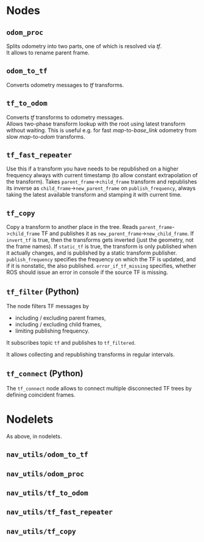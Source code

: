 # Nodes

## `odom_proc`
Splits odometry into two parts, one of which is resolved via *tf*.<br>
It allows to rename parent frame. 

## `odom_to_tf`
Converts odometry messages to *tf* transforms.

## `tf_to_odom`
Converts *tf* transforms to odometry messages.<br>
Allows two-phase transform lookup with the root using latest transform without waiting.
This is useful e.g. for fast *map*-to-*base_link* odometry from slow *map*-to-*odom* transforms.

## `tf_fast_repeater`
Use this if a transform you have needs to be republished on a higher frequency
always with current timestamp (to allow constant extrapolation of the transform).
Takes `parent_frame`->`child_frame` transform and republishes its inverse as
`child_frame`->`new_parent_frame` on `publish_frequency`, always taking the
latest available transform and stamping it with current time.

## `tf_copy`
Copy a transform to another place in the tree. Reads `parent_frame`->`child_frame`
TF and publishes it as `new_parent_frame`->`new_child_frame`. If `invert_tf` is true,
then the transforms gets inverted (just the geometry, not the frame names).
If `static_tf` is true, the transform is only published when it actually changes,
and is published by a static transform publisher. `publish_frequency` specifies the
frequency on which the TF is updated, and if it is nonstatic, the also published.
`error_if_tf_missing` specifies, whether ROS should issue an error in console if the source
TF is missing.

## `tf_filter` (Python)

The node filters TF messages by
 - including / excluding parent frames,
 - including / excluding child frames,
 - limiting publishing frequency.

It subscribes topic `tf` and publishes to `tf_filtered`.

It allows collecting and republishing transforms in regular intervals.

## `tf_connect` (Python)

The `tf_connect` node allows to connect multiple disconnected TF trees by defining coincident frames.

# Nodelets

As above, in nodelets.

## `nav_utils/odom_to_tf`

## `nav_utils/odom_proc`

## `nav_utils/tf_to_odom`

## `nav_utils/tf_fast_repeater`

## `nav_utils/tf_copy`